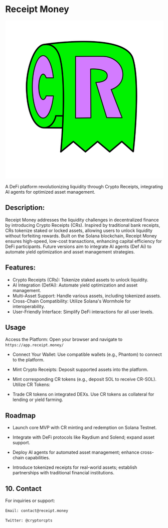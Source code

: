 # Receipt Money

![alt text](https://raw.githubusercontent.com/receipt-money/website/refs/heads/main/images/image0-p-800.png)


A DeFi platform revolutionizing liquidity through Crypto Receipts, integrating AI agents for optimized asset management.

## Description:

Receipt Money addresses the liquidity challenges in decentralized finance by introducing Crypto Receipts (CRs). Inspired by traditional bank receipts, CRs tokenize staked or locked assets, allowing users to unlock liquidity without forfeiting rewards. Built on the Solana blockchain, Receipt Money ensures high-speed, low-cost transactions, enhancing capital efficiency for DeFi participants. Future versions aim to integrate AI agents (Def
Ai) to automate yield optimization and asset management strategies.


## Features:

- Crypto Receipts (CRs): Tokenize staked assets to unlock liquidity.
- AI Integration (DefAi): Automate yield optimization and asset management.
- Multi-Asset Support: Handle various assets, including tokenized assets. 
- Cross-Chain Compatibility: Utilize Solana's Wormhole for interoperability.
- User-Friendly Interface: Simplify DeFi interactions for all user levels.


## Usage
Access the Platform:
Open your browser and navigate to `https://app.receipt.money/`

- Connect Your Wallet:
Use compatible wallets (e.g., Phantom) to connect to the platform.

- Mint Crypto Receipts:
Deposit supported assets into the platform.

- Mint corresponding CR tokens (e.g., deposit SOL to receive CR-SOL).
Utilize CR Tokens:

- Trade CR tokens on integrated DEXs.
Use CR tokens as collateral for lending or yield farming.

## Roadmap
- Launch core MVP with CR minting and redemption on Solana Testnet.

- Integrate with DeFi protocols like Raydium and Solend; expand asset support.

- Deploy AI agents for automated asset management; enhance cross-chain capabilities.

- Introduce tokenized receipts for real-world assets; establish partnerships with traditional financial institutions.

## 10. Contact
For inquiries or support:

`Email: contact@receipt.money`

`Twitter: @cryptorcpts`
